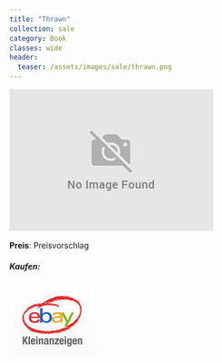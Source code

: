 ```yaml
---
title: "Thrawn"
collection: sale
category: Book
classes: wide
header: 
  teaser: /assets/images/sale/thrawn.png
---
```




<a href="">
  <img src="/assets/images/sale/thrawn.png" alt="Thrawn">
</a>

**Preis**: Preisvorschlag


##### Kaufen:
<a href="">
  <img src="/assets/images/ebay.png" alt="Ebay Kleinanzeigen" border: 5px solid #555;>
</a>

